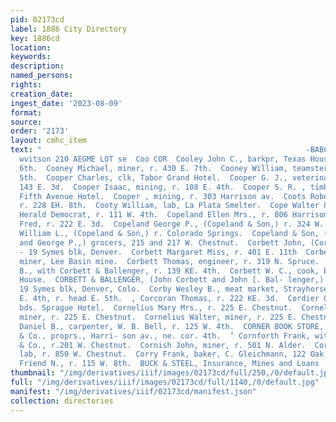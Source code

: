 ```yaml
---
pid: 02173cd
label: 1886 City Directory
key: 1886cd
location: 
keywords: 
description: 
named_persons: 
rights: 
creation_date: 
ingest_date: '2023-08-09'
format: 
source: 
order: '2173'
layout: cmhc_item
text: "                                                           -BABCOCK THE HATTER,
  wvitson 210 AEGME LOT se  Coo COR  Cooley John C., barkpr, Texas House, r. 121 W.
  6th.  Cooney Michael, miner, r. 430 E. 7th.  Cooney William, teamster, r. 419 E.
  5th.  Cooper Charles, clk, Tabor Grand Hotel.  Cooper G. J., veterinary surgeon,
  143 E. 3d.  Cooper Isaac, mining, r. 108 E. 4th.  Cooper S. R. , timberman, bds.
  Fifth Avenue Hotel.  Cooper , mining, r. 303 Harrison av.  Coots Robert, engineer,
  r. 228 EH. 8th.  Cooty William, lab, La Plata Smelter.  Cope Walter 8., printer,
  Herald Democrat, r. 111 W. 4th.  Copeland Ellen Mrs., r. 806 Harrison av.  Copeland
  Fred, r. 222 E. 3d.  Copeland George P., (Copeland & Son,) r. 324 W. 3d.  Copeland
  William L., (Copeland & Son,) r. Colorado Springs.  Copeland & Son, (William L.
  and George P.,) grocers, 215 and 217 W. Chestnut.  Corbett John, (Corbett & Ballenger,)
  - 19 Symes blk, Denver.  Corbett Margaret Miss, r. 401 E. 11th  Corbett Patrick,
  miner, Lee Basin mine.  Corbett Thomas, engineer, r. 319 N. Spruce.  Corbett Thomas
  B., with Corbett & Ballenger, r. 139 KE. 4th.  Corbett W. C., cook, bds, Washington
  House.  CORBETT & BALLENGER, (John Corbett and John [. Bal- lenger,) directory publishers,
  19 Symes blk, Denver, Colo.  Corby Wesley B., meat market, Strayhorse rd, head of
  E. 4th, r. head E. 5th.  , Corcoran Thomas, r. 222 KE. 3d.  Cordier George, miner,
  bds. Sprague Hotel.  Cornelius Mary Mrs., r. 225 E. Chestnut.  Cornelius Oscar,
  miner, r. 225 E. Chestnut.  Cornelius Walter, miner, r. 225 E. Chestnut.  Cornell
  Daniel B., carpenter, W. B. Bell, r. 125 W. 4th.  CORNER BOOK STORE, H. L. Nowland
  & Co., proprs., Harri- son av., ne. cor. 4th.  ’ Cornforth Frank, with W. J. Malkin
  & Co., r.201 W. Chestnut.  Cornish John, miner, r. 501 N. Alder.  Corrigan Patrick,
  lab, r. 850 W. Chestnut.  Corry Frank, baker, C. Gleichmann, 122 Oak.  . Corser
  Friend N., r. 115 W. 8th.  BUCK & STEEL, Insurance, Mines and Loans             "
thumbnail: "/img/derivatives/iiif/images/02173cd/full/250,/0/default.jpg"
full: "/img/derivatives/iiif/images/02173cd/full/1140,/0/default.jpg"
manifest: "/img/derivatives/iiif/02173cd/manifest.json"
collection: directories
---
```

